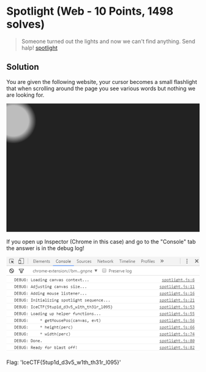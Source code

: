 # Spotlight (Web - 10 Points, 1498 solves)

> Someone turned out the lights and now we can't find anything. Send halp! [spotlight](http://spotlight.vuln.icec.tf/)


Solution
--------

You are given the following website, your cursor becomes a small flashlight that when scrolling around the page you see various words but nothing we are looking for.

![](./website.png)

If you open up Inspector (Chrome in this case) and go to the "Console" tab the answer is in the debug log!

![](./debug.png)


Flag: 'IceCTF{5tup1d_d3v5_w1th_th31r_l095}'

